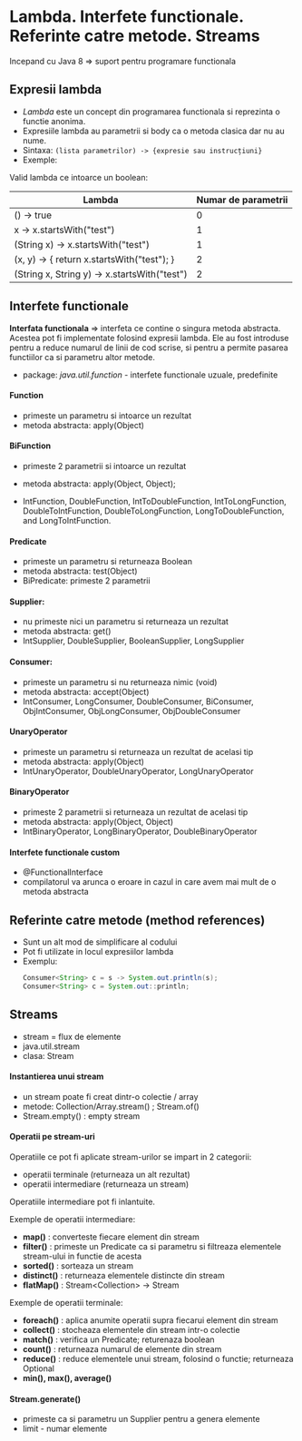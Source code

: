 # Lambda. Interfete functionale. Referinte catre metode. Streams

Incepand cu Java 8 => suport pentru programare functionala

## Expresii lambda

* _Lambda_ este un concept din programarea functionala si reprezinta o functie anonima.
* Expresiile lambda au parametrii si body ca o metoda clasica dar nu au nume. 
* Sintaxa: `(lista parametrilor) -> {expresie sau instrucțiuni}`
* Exemple:

Valid lambda ce intoarce un boolean:

| Lambda                                       | Numar de parametrii   |
|----------------------------------------------|-----------------------|
| () -> true                                   | 0                     |
| x -> x.startsWith("test")                    | 1                     |
| (String x) -> x.startsWith("test")           | 1                     |
| (x, y) -> { return x.startsWith("test"); }   | 2                     |
| (String x, String y) -> x.startsWith("test") | 2                     |


## Interfete functionale

**Interfata functionala** => interfeta ce contine o singura metoda abstracta.
Acestea pot fi implementate folosind expresii lambda.
Ele au fost introduse pentru a reduce numarul de linii de cod scrise, si pentru a permite
pasarea functiilor ca si parametru altor metode.

- package: _java.util.function_ - interfete functionale uzuale, predefinite

#### Function

- primeste un parametru si intoarce un rezultat
- metoda abstracta: apply(Object)

#### BiFunction

- primeste 2 parametrii si intoarce un rezultat
- metoda abstracta: apply(Object, Object);

- IntFunction, DoubleFunction, IntToDoubleFunction, IntToLongFunction,
  DoubleToIntFunction,
  DoubleToLongFunction, LongToDoubleFunction, and LongToIntFunction.

#### Predicate

- primeste un parametru si returneaza Boolean
- metoda abstracta: test(Object)
- BiPredicate: primeste 2 parametrii

#### Supplier:

- nu primeste nici un parametru si returneaza un rezultat
- metoda abstracta: get()
- IntSupplier, DoubleSupplier, BooleanSupplier, LongSupplier

#### Consumer:

- primeste un parametru si nu returneaza nimic (void)
- metoda abstracta: accept(Object)
- IntConsumer, LongConsumer, DoubleConsumer, BiConsumer, ObjIntConsumer,
  ObjLongConsumer, ObjDoubleConsumer

#### UnaryOperator

- primeste un parametru si returneaza un rezultat de acelasi tip
- metoda abstracta: apply(Object)
- IntUnaryOperator, DoubleUnaryOperator, LongUnaryOperator

#### BinaryOperator

- primeste 2 parametrii si returneaza un rezultat de acelasi tip
- metoda abstracta: apply(Object, Object)
- IntBinaryOperator, LongBinaryOperator, DoubleBinaryOperator

#### Interfete functionale custom

- @FunctionalInterface
- compilatorul va arunca o eroare in cazul in care avem mai mult de o metoda abstracta

## Referinte catre metode (method references)
* Sunt un alt mod de simplificare al codului
* Pot fi utilizate in locul expresiilor lambda
* Exemplu:
  ```java
  Consumer<String> c = s -> System.out.println(s);
  Consumer<String> c = System.out::println;
  ```

## Streams

- stream = flux de elemente
- java.util.stream
- clasa: Stream<T>

#### Instantierea unui stream

- un stream poate fi creat dintr-o colectie / array
- metode: Collection/Array.stream() ; Stream.of()
- Stream.empty() : empty stream

#### Operatii pe stream-uri

Operatiile ce pot fi aplicate stream-urilor se impart in 2 categorii:

- operatii terminale (returneaza un alt rezultat)
- operatii intermediare (returneaza un stream)

Operatiile intermediare pot fi inlantuite.

Exemple de operatii intermediare:
- **map()** : converteste fiecare element din stream
- **filter()** : primeste un Predicate ca si parametru si filtreaza elementele stream-ului in functie de acesta
- **sorted()** : sorteaza un stream
- **distinct()** : returneaza elementele distincte din stream
- **flatMap()** : Stream<Collection<T>> -> Stream<T>

Exemple de operatii terminale:
- **foreach()** : aplica anumite operatii supra fiecarui element din stream
- **collect()** : stocheaza elementele din stream intr-o colectie
- **match()** : verifica un Predicate; returenaza boolean
- **count()** : returneaza numarul de elemente din stream
- **reduce()** : reduce elementele unui stream, folosind o functie; returneaza Optional
- **min(), max(), average()**

#### Stream.generate()

- primeste ca si parametru un Supplier pentru a genera elemente
- limit - numar elemente